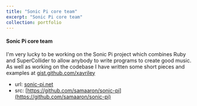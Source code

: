 ```yaml
---
title: "Sonic Pi core team"
excerpt: "Sonic Pi core team"
collection: portfolio
---
```


#### Sonic Pi core team

I'm very lucky to be working on the Sonic Pi project which combines Ruby and SuperCollider to allow anybody to write programs to create good music. As well as working on the codebase I have written some short pieces and examples at [gist.github.com/xavriley](https://gist.github.com/xavriley)

  * url: [sonic-pi.net](http://sonic-pi.net)
  * src: [https://github.com/samaaron/sonic-pi](https://github.com/samaaron/sonic-pi)
  
